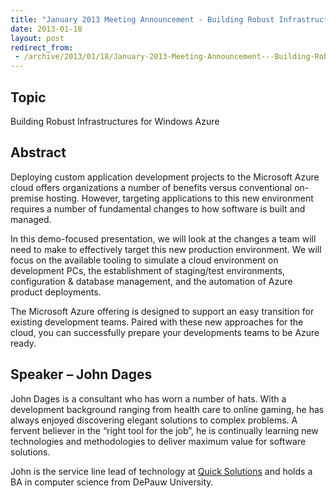 ```yaml
---
title: "January 2013 Meeting Announcement - Building Robust Infrastructures for Windows Azure"
date: 2013-01-18
layout: post
redirect_from:
 - /archive/2013/01/18/January-2013-Meeting-Announcement---Building-Robust-Infrastructures-for-Windows.aspx/index.html
---
```


## Topic

Building Robust Infrastructures for Windows Azure

## Abstract

Deploying custom application development projects to the Microsoft Azure cloud offers organizations a number of benefits versus conventional on-premise hosting. However, targeting applications to this new environment requires a number of fundamental changes to how software is built and managed.

In this demo-focused presentation, we will look at the changes a team will need to make to effectively target this new production environment. We will focus on the available tooling to simulate a cloud environment on development PCs, the establishment of staging/test environments, configuration & database management, and the automation of Azure product deployments.

The Microsoft Azure offering is designed to support an easy transition for existing development teams. Paired with these new approaches for the cloud, you can successfully prepare your developments teams to be Azure ready.

## Speaker – John Dages

John Dages is a consultant who has worn a number of hats. With a development background ranging from health care to online gaming, he has always enjoyed discovering elegant solutions to complex problems. A fervent believer in the “right tool for the job”, he is continually learning new technologies and methodologies to deliver maximum value for software solutions.

John is the service line lead of technology at [Quick Solutions](http://www.quicksolutions.com/) and holds a BA in computer science from DePauw University.
